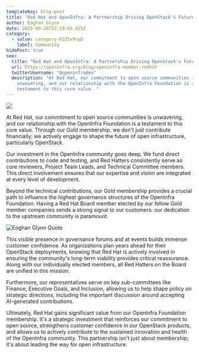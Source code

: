 ```yaml
---
templateKey: blog-post
title: "Red Hat and OpenInfra: A Partnership Driving OpenStack's Future"
author: Eoghan Glynn
date: 2025-09-26T22:19:03.925Z
category:
  - value: category-h2Ztx9rpD
    label: Community
hidePost: true
seo:
  title: "Red Hat and OpenInfra: A Partnership Driving OpenStack's Future"
  url: https://openinfra.org/blog/openinfra-member-redhat
  twitterUsername: "@openinfradev"
  description: "At Red Hat, our commitment to open source communities is
    unwavering, and our relationship with the OpenInfra Foundation is a
    testament to this core value. "
---
```

![](/img/redhat-quote-smaller.jpg)

At Red Hat, our commitment to open source communities is unwavering, and our relationship with the OpenInfra Foundation is a testament to this core value. Through our Gold membership, we don't just contribute financially; we actively engage to shape the future of open infrastructure, particularly OpenStack. 

Our investment in the OpenInfra community goes deep. We fund direct contributions to code and testing, and Red Hatters consistently serve as core reviewers, Project Team Leads, and Technical Committee members. This direct involvement ensures that our expertise and vision are integrated at every level of development. 

Beyond the technical contributions, our Gold membership provides a crucial path to influence the highest governance structures of the OpenInfra Foundation. Having a Red Hat Board member elected by our fellow Gold member companies sends a strong signal to our customers: our dedication to the upstream community is paramount. 

![Eoghan Glynn Quote](/img/redhat-quote-sm.jpg "Eoghan Glynn Quote")

This visible presence in governance forums and at events builds immense customer confidence. As organizations plan years ahead for their OpenStack deployments, knowing that Red Hat is actively involved in ensuring the community's long-term viability provides critical reassurance. Along with our individually elected members, all Red Hatters on the Board are unified in this mission. 

Furthermore, our representatives serve on key sub-committees like Finance, Executive Goals, and Inclusion, allowing us to help shape policy on strategic directions, including the important discussion around accepting AI-generated contributions. 

Ultimately, Red Hat gains significant value from our OpenInfra Foundation membership. It's a strategic investment that reinforces our commitment to open source, strengthens customer confidence in our OpenStack products, and allows us to actively contribute to the sustained innovation and health of the OpenInfra community. This partnership isn't just about membership; it's about leading the way for open infrastructure.